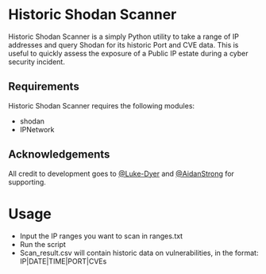 # Historic Shodan Scanner

Historic Shodan Scanner is a simply Python utility to take a range of IP addresses and query Shodan for its historic Port and CVE data. This is useful to quickly assess the exposure of a Public IP estate during a cyber security incident.

## Requirements

Historic Shodan Scanner requires the following modules:

- shodan
- IPNetwork

## Acknowledgements

All credit to development goes to [@Luke-Dyer](https://github.com/Luke-Dyer) and [@AidanStrong](https://github.com/AidanStrong) for supporting.

# Usage

- Input the IP ranges you want to scan in ranges.txt
- Run the script
- Scan_result.csv will contain historic data on vulnerabilities, in the format: IP|DATE|TIME|PORT|CVEs
